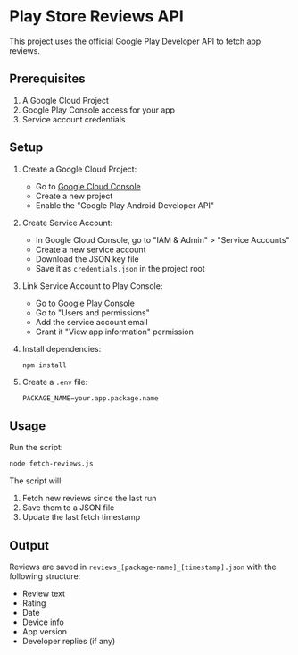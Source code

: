 # Play Store Reviews API

This project uses the official Google Play Developer API to fetch app reviews.

## Prerequisites

1. A Google Cloud Project
2. Google Play Console access for your app
3. Service account credentials

## Setup

1. Create a Google Cloud Project:
   - Go to [Google Cloud Console](https://console.cloud.google.com)
   - Create a new project
   - Enable the "Google Play Android Developer API"

2. Create Service Account:
   - In Google Cloud Console, go to "IAM & Admin" > "Service Accounts"
   - Create a new service account
   - Download the JSON key file
   - Save it as `credentials.json` in the project root

3. Link Service Account to Play Console:
   - Go to [Google Play Console](https://play.google.com/console)
   - Go to "Users and permissions"
   - Add the service account email
   - Grant it "View app information" permission

4. Install dependencies:
   ```bash
   npm install
   ```

5. Create a `.env` file:
   ```
   PACKAGE_NAME=your.app.package.name
   ```

## Usage

Run the script:
```bash
node fetch-reviews.js
```

The script will:
1. Fetch new reviews since the last run
2. Save them to a JSON file
3. Update the last fetch timestamp

## Output

Reviews are saved in `reviews_[package-name]_[timestamp].json` with the following structure:
- Review text
- Rating
- Date
- Device info
- App version
- Developer replies (if any) 